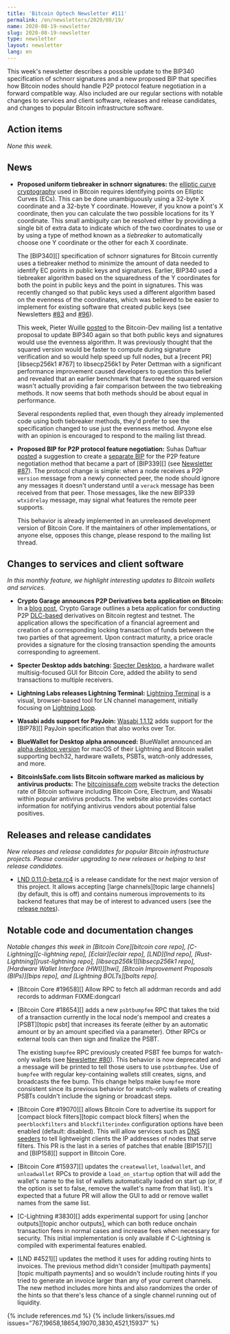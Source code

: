 ```yaml
---
title: 'Bitcoin Optech Newsletter #111'
permalink: /en/newsletters/2020/08/19/
name: 2020-08-19-newsletter
slug: 2020-08-19-newsletter
type: newsletter
layout: newsletter
lang: en
---
```

This week's newsletter describes a possible update to the BIP340
specification of schnorr signatures and a new proposed BIP that
specifies how Bitcoin nodes should handle P2P protocol feature
negotiation in a forward compatible way.  Also included are our
regular sections with notable changes to services and client software,
releases and release candidates, and changes to popular Bitcoin
infrastructure software.

## Action items

*None this week.*

## News

- **Proposed uniform tiebreaker in schnorr signatures:** the [elliptic
  curve cryptography][] used in Bitcoin requires identifying points on
  Elliptic Curves (ECs).  This can be done unambiguously using a 32-byte X
  coordinate and a 32-byte Y coordinate.  However, if you know a point's
  X coordinate, then you can calculate the two possible locations
  for its Y coordinate.  This small ambiguity can be resolved either by
  providing a single bit of extra data to indicate which of the two
  coordinates to use or by using a type of method known as a
  *tiebreaker* to automatically choose one Y coordinate or the other for
  each X coordinate.

    The [BIP340][] specification of schnorr signatures for Bitcoin
    currently uses a tiebreaker method to minimize the amount of data
    needed to identify EC points in public keys
    and signatures.  Earlier, BIP340
    used a tiebreaker algorithm based on the squaredness of the Y
    coordinates for both the point in public keys and the point in
    signatures.  This was recently changed so that public keys used a
    different algorithm based on the evenness of the coordinates, which
    was believed to be easier to implement for existing software that
    created public keys (see Newsletters [#83][news83 tiebreaker] and
    [#96][news96 bip340 update]).

    This week, Pieter Wuille [posted][wuille tiebreaker] to the
    Bitcoin-Dev mailing list a tentative proposal to update BIP340 again
    so that both public keys and signatures would use the evenness
    algorithm.  It was previously thought that the squared version would
    be faster to compute during signature verification and so would help
    speed up full nodes, but a [recent PR][libsecp256k1 #767] to
    libsecp256k1 by Peter Dettman with a significant performance
    improvement caused developers to question this belief and revealed
    that an earlier benchmark that favored the squared version wasn't
    actually providing a fair comparison between the two tiebreaking
    methods.  It now seems that both methods should be about equal in
    performance.

    Several respondents replied that, even though they already
    implemented code using both tiebreaker methods, they'd prefer to see
    the specification changed to use just the evenness method.  Anyone
    else with an opinion is encouraged to respond to the mailing list
    thread.

- **Proposed BIP for P2P protocol feature negotiation:** Suhas Daftuar
  [posted][daftuar negotiation] a suggestion to create a [separate
  BIP][bip-negotiation] for the P2P feature negotiation method that
  became a part of [BIP339][] (see [Newsletter #87][news87
  negotiation]).  The protocol change is simple: when a node receives a
  P2P `version` message from a newly connected peer, the node should
  ignore any messages it doesn't understand until a `verack` message has
  been received from that peer.  Those messages, like the new BIP339
  `wtxidrelay` message, may signal what features the remote peer
  supports.

    This behavior is already implemented in an unreleased development
    version of Bitcoin Core.  If the maintainers of other
    implementations, or anyone else, opposes this change, please respond
    to the mailing list thread.

## Changes to services and client software

*In this monthly feature, we highlight interesting updates to Bitcoin
wallets and services.*

- **Crypto Garage announces P2P Derivatives beta application on Bitcoin:**
  In a [blog post][cg p2p derivatives blog], Crypto Garage outlines a beta
  application for conducting P2P [DLC-based][dlcs] derivatives on Bitcoin regtest
  and testnet. The application allows the specification of a financial
  agreement and creation of a corresponding locking transaction of funds between
  the two parties of that agreement. Upon contract maturity, a price oracle
  provides a signature for the closing transaction spending the amounts
  corresponding to agreement.

- **Specter Desktop adds batching:**
  [Specter Desktop][specter github], a hardware wallet multisig-focused GUI
  for Bitcoin Core, added the ability to send transactions to multiple receivers.

- **Lightning Labs releases Lightning Terminal:**
  [Lightning Terminal][lightning terminal blog] is a visual, browser-based tool
  for LN channel management, initially focusing on [Lightning Loop][news39 lightning loop announced].

- **Wasabi adds support for PayJoin:**
  [Wasabi 1.1.12][] adds support for the [BIP78][] PayJoin specification that
  also works over Tor.

- **BlueWallet for Desktop alpha announced:**
  BlueWallet announced an [alpha desktop version][bluewallet desktop] for macOS
  of their Lightning and Bitcoin wallet supporting bech32, hardware wallets, PSBTs,
  watch-only addresses, and more.

- **BitcoinIsSafe.com lists Bitcoin software marked as malicious by antivirus products:**
  The [bitcoinissafe.com][] website tracks the detection rate of Bitcoin software
  including Bitcoin Core, Electrum, and Wasabi within popular antivirus
  products. The website also provides contact information for notifying
  antivirus vendors about potential false positives.

## Releases and release candidates

*New releases and release candidates for popular Bitcoin infrastructure
projects.  Please consider upgrading to new releases or helping to test
release candidates.*

- [LND 0.11.0-beta.rc4][lnd 0.11.0-beta] is a release candidate for the
  next major version of this project.  It allows accepting [large
  channels][topic large channels] (by default, this is off) and contains
  numerous improvements to its backend features that may be of interest
  to advanced users (see the [release notes][lnd 0.11.0-beta]).

## Notable code and documentation changes

*Notable changes this week in [Bitcoin Core][bitcoin core repo],
[C-Lightning][c-lightning repo], [Eclair][eclair repo], [LND][lnd repo],
[Rust-Lightning][rust-lightning repo], [libsecp256k1][libsecp256k1 repo],
[Hardware Wallet Interface (HWI)][hwi], [Bitcoin Improvement Proposals
(BIPs)][bips repo], and [Lightning BOLTs][bolts repo].*

- [Bitcoin Core #19658][] Allow RPC to fetch all addrman records and add records to addrman FIXME:dongcarl

- [Bitcoin Core #18654][] adds a new `psbtbumpfee` RPC that takes the
  txid of a transaction currently in the local node's mempool and
  creates a [PSBT][topic psbt] that increases its feerate (either by an
  automatic amount or by an amount specified via a parameter).  Other
  RPCs or external tools can then sign and finalize the PSBT.

    The existing `bumpfee` RPC previously created PSBT fee bumps for
    watch-only wallets (see [Newsletter #80][news80 bumpfee]).  This
    behavior is now deprecated and a message will be printed to tell
    those users to use `psbtbumpfee`.  Use of `bumpfee` with regular
    key-containing wallets still creates, signs, and broadcasts the fee bump.
    This change helps make `bumpfee` more consistent since its previous
    behavior for watch-only wallets of creating PSBTs couldn't include
    the signing or broadcast steps.

- [Bitcoin Core #19070][] allows Bitcoin Core to advertise its support
  for [compact block filters][topic compact block filters] when the
  `peerblockfilters` and `blockfilterindex` configuration options have been enabled (default:
  disabled).  This will allow services such as [DNS seeders][] to tell
  lightweight clients the IP addresses of nodes that serve filters.
  This PR is the last in a series of patches that enable [BIP157][] and
  [BIP158][] support in Bitcoin Core.

- [Bitcoin Core #15937][] updates the `createwallet`, `loadwallet`, and
  `unloadwallet` RPCs to provide a `load_on_startup` option that will
  add the wallet's name to the list of wallets automatically loaded on
  start up (or, if the option is set to false, remove the wallet's name
  from that list).  It's expected that a future PR will allow the GUI to
  add or remove wallet names from the same list.

- [C-Lightning #3830][] adds experimental support for using [anchor
  outputs][topic anchor outputs], which can both reduce onchain
  transaction fees in normal cases and increase fees when necessary for
  security.  This initial implementation is only available if
  C-Lightning is compiled with experimental features enabled.

- [LND #4521][] updates the method it uses for adding
  routing hints to invoices.  The previous method didn't consider
  [multipath payments][topic multipath payments] and so wouldn't include
  routing hints if you tried to generate an invoice larger than any of
  your current channels.  The new method includes more hints and also
  randomizes the order of the hints so that there's less chance of a
  single channel running out of liquidity.

{% include references.md %}
{% include linkers/issues.md issues="767,19658,18654,19070,3830,4521,15937" %}

[lnd 0.11.0-beta]: https://github.com/lightningnetwork/lnd/releases/tag/v0.11.0-beta.rc4
[elliptic curve cryptography]: https://en.wikipedia.org/wiki/Elliptic_curve_cryptography
[news83 tiebreaker]: /en/newsletters/2020/02/05/#alternative-x-only-pubkey-tiebreaker
[news96 bip340 update]: /en/newsletters/2020/05/06/#bips-893
[wuille tiebreaker]: https://lists.linuxfoundation.org/pipermail/bitcoin-dev/2020-August/018081.html
[daftuar negotiation]: https://lists.linuxfoundation.org/pipermail/bitcoin-dev/2020-August/018084.html
[bip-negotiation]: https://github.com/sdaftuar/bips/blob/2020-08-generalized-feature-negotiation/bip-p2p-feature-negotiation.mediawiki
[news87 negotiation]: /en/newsletters/2020/03/04/#improving-feature-negotiation-between-full-nodes-at-startup
[news80 bumpfee]: /en/newsletters/2020/01/15/#bitcoin-core-16373
[dns seeders]: https://btcinformation.org/en/glossary/dns-seed
[specter github]: https://github.com/cryptoadvance/specter-desktop
[cg p2p derivatives blog]:https://medium.com/@cryptogarage/announcing-the-global-launch-of-p2p-derivatives-beta-application-7ecc02fa02a1
[dlcs]: https://adiabat.github.io/dlc.pdf
[Wasabi 1.1.12]: https://github.com/zkSNACKs/WalletWasabi/releases/tag/v1.1.12
[bluewallet desktop]: https://bluewallet.io/desktop-bitcoin-wallet/
[bitcoinissafe.com]: https://bitcoinissafe.com/
[lightning terminal blog]: https://lightning.engineering/posts/2020-08-04-lightning-terminal/
[news39 lightning loop announced]: /en/newsletters/2019/03/26/#loop-announced
